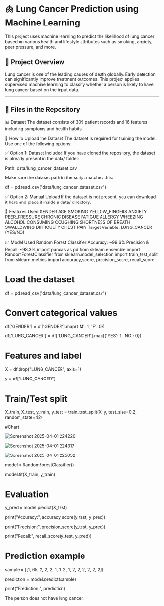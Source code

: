 # 🫁 Lung Cancer Prediction using Machine Learning

This project uses machine learning to predict the likelihood of lung cancer based on various health and lifestyle attributes such as smoking, anxiety, peer pressure, and more.

## 📌 Project Overview

Lung cancer is one of the leading causes of death globally. Early detection can significantly improve treatment outcomes. This project applies supervised machine learning to classify whether a person is likely to have lung cancer based on the input data.

---

## 📂 Files in the Repository

📊 Dataset
The dataset consists of 309 patient records and 16 features including symptoms and health habits.

🔽 How to Upload the Dataset
The dataset is required for training the model. Use one of the following options:

✅ Option 1: Dataset Included
If you have cloned the repository, the dataset is already present in the data/ folder:

Path: data/lung_cancer_dataset.csv

Make sure the dataset path in the script matches this:

df = pd.read_csv("data/lung_cancer_dataset.csv")

✅ Option 2: Manual Upload
If the dataset is not present, you can download it here and place it inside a data/ directory:

🧠 Features Used
GENDER
AGE
SMOKING
YELLOW_FINGERS
ANXIETY
PEER_PRESSURE
CHRONIC DISEASE
FATIGUE
ALLERGY
WHEEZING
ALCOHOL CONSUMING
COUGHING
SHORTNESS OF BREATH
SWALLOWING DIFFICULTY
CHEST PAIN
Target Variable: LUNG_CANCER (YES/NO)

📈 Model Used
Random Forest Classifier
Accuracy: ~99.6%
Precision & Recall: ~98.3%
import pandas as pd
from sklearn.ensemble import RandomForestClassifier
from sklearn.model_selection import train_test_split
from sklearn.metrics import accuracy_score, precision_score, recall_score

# Load the dataset
df = pd.read_csv("data/lung_cancer_dataset.csv")

# Convert categorical values
df['GENDER'] = df['GENDER'].map({'M': 1, 'F': 0})

df['LUNG_CANCER'] = df['LUNG_CANCER'].map({'YES': 1, 'NO': 0})

# Features and label
X = df.drop("LUNG_CANCER", axis=1)

y = df["LUNG_CANCER"]

# Train/Test split
X_train, X_test, y_train, y_test = train_test_split(X, y, test_size=0.2, random_state=42)

#Chart 

![Screenshot 2025-04-01 224220](https://github.com/user-attachments/assets/04ff4e1b-4386-49b0-8ecb-5250ffe7db9f)

![Screenshot 2025-04-01 224317](https://github.com/user-attachments/assets/1bff615f-9ea5-4e61-ae65-6bdc5bc920bf)

![Screenshot 2025-04-01 225032](https://github.com/user-attachments/assets/229a8a2a-eff1-410e-bd9e-fa486c9ef63d)

model = RandomForestClassifier()

model.fit(X_train, y_train)

# Evaluation
y_pred = model.predict(X_test)

print("Accuracy:", accuracy_score(y_test, y_pred))

print("Precision:", precision_score(y_test, y_pred))

print("Recall:", recall_score(y_test, y_pred))

# Prediction example
sample = [[1, 65, 2, 2, 2, 1, 1, 2, 1, 2, 2, 2, 2, 2, 2]]

prediction = model.predict(sample)

print("Prediction:", prediction)

The person does not have lung cancer.
